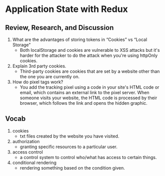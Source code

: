 # Application State with Redux  

## Review, Research, and Discussion  

1. What are the advantages of storing tokens in “Cookies” vs “Local Storage”
    - Both localStorage and cookies are vulnerable to XSS attacks but it's harder for the attacker to do the attack when you're using httpOnly cookies.
2. Explain 3rd party cookies.
    - Third-party cookies are cookies that are set by a website other than the one you are currently on.
3. How do pixel tags work?  
    - You add the tracking pixel using a code in your site's HTML code or email, which contains an external link to the pixel server. When someone visits your website, the HTML code is processed by their browser, which follows the link and opens the hidden graphic.

## Vocab  

1. cookies
    - txt files created by the website you have visited.
2. authorization
    - granting specific resources to a particular user.
3. access control
    - a control system to control who/what has access to certain things.
4. conditional rendering
    - rendering something based on the condition given.
